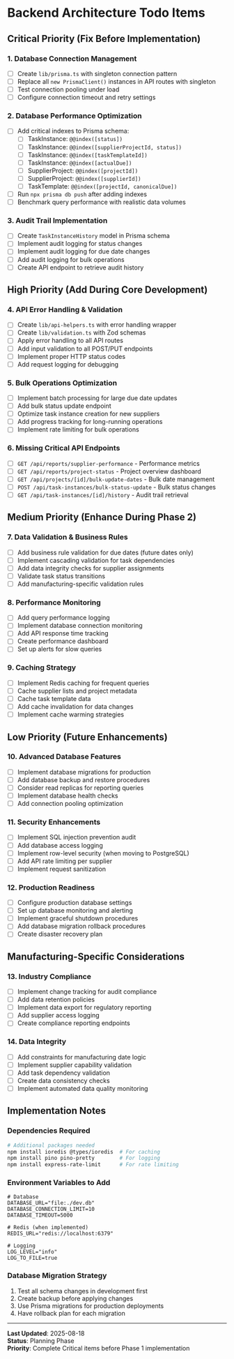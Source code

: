 # Backend Architecture Todo Items

## Critical Priority (Fix Before Implementation)

### 1. Database Connection Management
- [ ] Create `lib/prisma.ts` with singleton connection pattern
- [ ] Replace all `new PrismaClient()` instances in API routes with singleton
- [ ] Test connection pooling under load
- [ ] Configure connection timeout and retry settings

### 2. Database Performance Optimization
- [ ] Add critical indexes to Prisma schema:
  - [ ] TaskInstance: `@@index([status])`
  - [ ] TaskInstance: `@@index([supplierProjectId, status])`
  - [ ] TaskInstance: `@@index([taskTemplateId])`
  - [ ] TaskInstance: `@@index([actualDue])`
  - [ ] SupplierProject: `@@index([projectId])`
  - [ ] SupplierProject: `@@index([supplierId])`
  - [ ] TaskTemplate: `@@index([projectId, canonicalDue])`
- [ ] Run `npx prisma db push` after adding indexes
- [ ] Benchmark query performance with realistic data volumes

### 3. Audit Trail Implementation
- [ ] Create `TaskInstanceHistory` model in Prisma schema
- [ ] Implement audit logging for status changes
- [ ] Implement audit logging for due date changes
- [ ] Add audit logging for bulk operations
- [ ] Create API endpoint to retrieve audit history

## High Priority (Add During Core Development)

### 4. API Error Handling & Validation
- [ ] Create `lib/api-helpers.ts` with error handling wrapper
- [ ] Create `lib/validation.ts` with Zod schemas
- [ ] Apply error handling to all API routes
- [ ] Add input validation to all POST/PUT endpoints
- [ ] Implement proper HTTP status codes
- [ ] Add request logging for debugging

### 5. Bulk Operations Optimization
- [ ] Implement batch processing for large due date updates
- [ ] Add bulk status update endpoint
- [ ] Optimize task instance creation for new suppliers
- [ ] Add progress tracking for long-running operations
- [ ] Implement rate limiting for bulk operations

### 6. Missing Critical API Endpoints
- [ ] `GET /api/reports/supplier-performance` - Performance metrics
- [ ] `GET /api/reports/project-status` - Project overview dashboard  
- [ ] `GET /api/projects/[id]/bulk-update-dates` - Bulk date management
- [ ] `POST /api/task-instances/bulk-status-update` - Bulk status changes
- [ ] `GET /api/task-instances/[id]/history` - Audit trail retrieval

## Medium Priority (Enhance During Phase 2)

### 7. Data Validation & Business Rules
- [ ] Add business rule validation for due dates (future dates only)
- [ ] Implement cascading validation for task dependencies
- [ ] Add data integrity checks for supplier assignments
- [ ] Validate task status transitions
- [ ] Add manufacturing-specific validation rules

### 8. Performance Monitoring
- [ ] Add query performance logging
- [ ] Implement database connection monitoring
- [ ] Add API response time tracking
- [ ] Create performance dashboard
- [ ] Set up alerts for slow queries

### 9. Caching Strategy
- [ ] Implement Redis caching for frequent queries
- [ ] Cache supplier lists and project metadata
- [ ] Cache task template data
- [ ] Add cache invalidation for data changes
- [ ] Implement cache warming strategies

## Low Priority (Future Enhancements)

### 10. Advanced Database Features
- [ ] Implement database migrations for production
- [ ] Add database backup and restore procedures
- [ ] Consider read replicas for reporting queries
- [ ] Implement database health checks
- [ ] Add connection pooling optimization

### 11. Security Enhancements
- [ ] Implement SQL injection prevention audit
- [ ] Add database access logging
- [ ] Implement row-level security (when moving to PostgreSQL)
- [ ] Add API rate limiting per supplier
- [ ] Implement request sanitization

### 12. Production Readiness
- [ ] Configure production database settings
- [ ] Set up database monitoring and alerting
- [ ] Implement graceful shutdown procedures
- [ ] Add database migration rollback procedures
- [ ] Create disaster recovery plan

## Manufacturing-Specific Considerations

### 13. Industry Compliance
- [ ] Implement change tracking for audit compliance
- [ ] Add data retention policies
- [ ] Implement data export for regulatory reporting
- [ ] Add supplier access logging
- [ ] Create compliance reporting endpoints

### 14. Data Integrity
- [ ] Add constraints for manufacturing date logic
- [ ] Implement supplier capability validation
- [ ] Add task dependency validation
- [ ] Create data consistency checks
- [ ] Implement automated data quality monitoring

## Implementation Notes

### Dependencies Required
```bash
# Additional packages needed
npm install ioredis @types/ioredis  # For caching
npm install pino pino-pretty        # For logging
npm install express-rate-limit      # For rate limiting
```

### Environment Variables to Add
```env
# Database
DATABASE_URL="file:./dev.db"
DATABASE_CONNECTION_LIMIT=10
DATABASE_TIMEOUT=5000

# Redis (when implemented)
REDIS_URL="redis://localhost:6379"

# Logging
LOG_LEVEL="info"
LOG_TO_FILE=true
```

### Database Migration Strategy
1. Test all schema changes in development first
2. Create backup before applying changes
3. Use Prisma migrations for production deployments
4. Have rollback plan for each migration

---

**Last Updated**: 2025-08-18  
**Status**: Planning Phase  
**Priority**: Complete Critical items before Phase 1 implementation